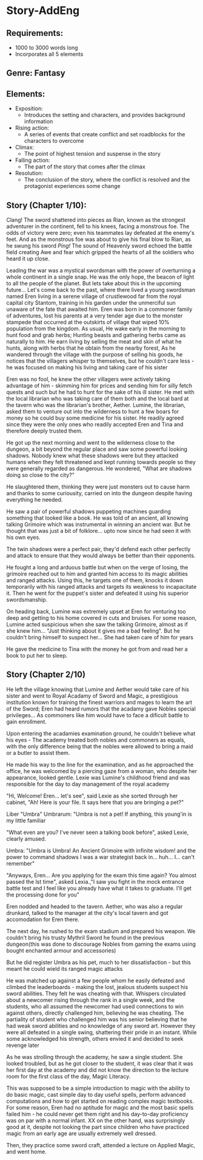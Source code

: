 # Story-AddEng  
## Requirements: 
- 1000 to 3000 words long
- Incorporates all 5 elements

## Genre: Fantasy 

## Elements:
- Exposition:
   - Introduces the setting and characters, and provides background information 
- Rising action:
   - A series of events that create conflict and set roadblocks for the characters to overcome 
- Climax:
   - The point of highest tension and suspense in the story 
- Falling action:
   - The part of the story that comes after the climax 
- Resolution:
   - The conclusion of the story, where the conflict is resolved and the protagonist experiences some change

## Story (Chapter 1/10):

<!-- Exposition -->
Clang! The sword shattered into pieces as Rian, known as the strongest adventurer in the continent, fell to his knees, facing a monstrous foe. The odds of victory were zero; even his teammates lay defeated at the enemy's feet. And as the monstrous foe was about to give his final blow to Rian, as he swung his sword *Ping!* The sound of Heavenly sword echoed the battle field creating Awe and fear which gripped the hearts of all the soldiers who heard it up close. 

Leading the war was a mystical swordsman with the power of overturning a whole continent in a single snap. He was the only hope, the beacon of light to all the people of the planet. But lets take about this in the upcoming future... Let's come back to the past, where there lived a young swordsman named Eren living in a serene village of crustlewood far from the royal capital city Stantom, training in his garden under the unmerciful sun unaware of the fate that awaited him. Eren was born in a commoner family of adventures, lost his parents at a very tender age due to the monster stampede that occurred at the outskirts of village that wiped 10% population from the kingdom. As usual, He wake early in the morning to hunt food and grab herbs; Hunting beasts and gathering herbs came as naturally to him. He earn living by selling the meat and skin of what he hunts, along with herbs that he obtain from the nearby forest, As he wandered through the village with the purpose of selling his goods, he notices that the villagers whisper to themselves, but he couldn't care less - he was focused on making his living and taking care of his sister

<!-- Rising Action -->

Eren was no fool, he knew the other villagers were actively taking advantage of him - skimming him for prices and sending him for silly fetch quests and such but he had to hunt for the sake of his ill sister. He met with the local librarian who was taking care of them both and the local bard at the tavern who was the librarian's brother, Aether. Lumine, the librarian, asked them to venture out into the wilderness to hunt a few boars for money so he could buy some medicine for his sister. He readily agreed since they were the only ones who readily accepted Eren and Tina and therefore deeply trusted them.

<!-- Tina = sis
Lumine = librarian
Aether = bard
-->
He got up the next morning and went to the wilderness close to the dungeon, a bit beyond the regular place and saw some powerful looking shadows. Nobody knew what these shadows were but they attacked humans when they felt threatened and kept running towards people so they were generally regarded as dangerous. He wondered, "What are shadows doing so close to the city?"

He slaughtered them, thinking they were just monsters out to cause harm and thanks to some curiousity, carried on into the dungeon despite having everything he needed. <!--I'm straight up copying nier replicant fr-->

<!-- Climax-->
He saw a pair of powerful shadows puppeting machines guarding something that looked like a book. He was told of an ancient, all knowing talking Grimoire which was instrumental in winning an ancient war. But he thought that was just a bit of folklore... upto now since he had seen it with his own eyes.


The twin shadows were a perfect pair, they'd defend each other perfectly and attack to ensure that they would always be better than their opponents.

<!-- Transition to falling action -->
He fought a long and arduous battle but when on the verge of losing, the grimoire reached out to him and granted him access to its magic abilities and ranged attacks. Using this, he targets one of them, knocks it down temporarily with his ranged attacks and targets its weakness to incapacitate it. Then he went for the puppet's sister and defeated it using his superior swordsmanship.


<!-- Conclusion -->
On heading back, Lumine was extremely upset at Eren for venturing too deep and getting to his home covered in cuts and bruises. For some reason, Lumine acted suspicious when she saw the talking Grimoire, almost as if she knew him... "Just thinking about it gives me a bad feeling". But he couldn't bring himself to suspect her... She had taken care of him for years

 He gave the medicine to Tina with the money he got from and read her a book to put her to sleep.




## Story (Chapter 2/10)

<!--Summary transitioning to Exposition--> 
He left the village knowing that Lumine and Aether would take care of his sister and went to Royal Acadamy of Sword and Magic, a prestigious institution known for training the finest warriors and mages to learn the art of the Sword; Eren had heard rumors that the acadamy gave Nobles special privileges... As commoners like him would have to face a dificult battle to gain enrollment. 

Upon entering the acadamies examination ground, he couldn't believe what his eyes - The academy treated both nobles and commoners as equals, with the only difference being that the nobles were allowed to bring a maid or a butler to assist them. 

He made his way to the line for the examination, and as he approached the office, he was welcomed by a piercing gaze from a woman, who despite her appearance, looked gentle. Lexie was Lumine's childhood friend and was responsible for the day to day management of the royal academy



"Hi, Welcome! Eren... let's see", said Lexie as she sorted through her cabinet, "Ah! Here is your file. It says here that you are bringing a pet?"

<!--"Liber Umbrarum" - the dark book-->
Liber "Umbra" Umbrarum: "Umbra is not a pet! If anything, this young'in is my little familiar

"What even are you? I've never seen a talking book before", asked Lexie, clearly amused.

Umbra: "Umbra is Umbra! An Ancient Grimoire with infinite wisdom! and the power to command shadows I was a war strategist back in... huh... I... can't remember"

"Anyways, Eren... Are you applying for the exam this time again? You almost passed the lst time", asked Lexia.,"I saw you fight in the mock entrance battle test and I feel like you already have what it takes to graduate. I'll get the processing done for you"

Eren nodded and headed to the tavern. Aether, who was also a regular drunkard, talked to the manager at the city's local tavern and got accomodation for Eren there. 

<!-- Trans. to rising action-->
The next day, he rushed to the exam stadium and prepared his weapon. We couldn't bring his trusty Mythril Sword he found in the previous dungeon(this was done to discourage Nobles from gaming the exams using bought enchanted armour and accessories)

<!-- Umbra = female because I'm trying to distance from replicant-->
But he did register Umbra as his pet, much to her dissatisfaction - but this meant he could wield its ranged magic attacks 

<!-- Rising Action-->
He was matched up against a few people whom he easily defeated and climbed the leaderboards - making the lost, jealous students suspect his sword abilities. They felt he was cheating with that. Whispers circulated about a newcomer rising through the rank in a single week, and the students, who all assumed the newcomer had used connections to win against others, directly challenged him, believing he was cheating. The partiality of student who challenged him was his senior believing that he had weak sword abilities and no knowledge of any sword art. However they were all defeated in a single swing, shattering their pride in an instant. While some acknowledged his strength, others envied it and decided to seek revenge later <!-- but was unsucessful. | Lil Bro was Unsuccessful :sob: :sob: --> 

As he was strolling through the academy, he saw a single student. She looked troubled, but as he got closer to the student, it was clear that it was her first day at the academy and did not know the direction to the lecture room for <!--rizzcraft--> the first class of the day, Magic Literacy. 

<!-- TODO: interaction. I dont want to make the mc a loner-->
<!-- The heroine should be untidy in the first meeting as she was running late. Cool, works for me btw he forgets to ask her name in the first meeting. Keep this, gr8 idea-->

This was supposed to be a simple introduction to magic with the ability to do basic magic, cast simple day to day useful spells, perform advanced computations and how to get started on reading complex magic textbooks. For some reason, Eren had no aptitude for magic and the most basic spells failed him - he could never get them right and his day-to-day proficiency was on par with a normal infant. XX on the other hand, was surprisingly good at it, despite not looking the part since children who have practiced magic from an early age are usually extremely well dressed.

Then, they practice some sword craft, attended a lecture on Applied Magic, and went home. 


<!-- Alright, you can take over from here for a while -->

<!-- Is this char a boss? Or someone that would trouble him?  -->
<!-- I need a hero mfs when they only really need a female characterr -->
